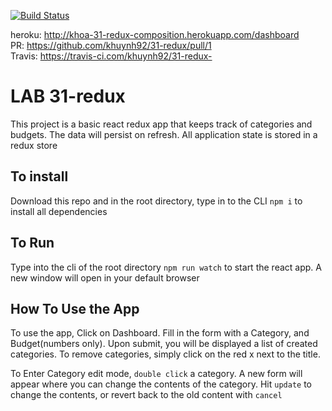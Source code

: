 [![Build Status](https://travis-ci.com/khuynh92/31-redux.svg?branch=master)](https://travis-ci.com/khuynh92/31-redux)


heroku: http://khoa-31-redux-composition.herokuapp.com/dashboard  
PR: https://github.com/khuynh92/31-redux/pull/1  
Travis: https://travis-ci.com/khuynh92/31-redux-  

# LAB 31-redux

This project is a basic react redux app that keeps track of categories and budgets. The data will persist on refresh. All application state is stored in a redux store

## To install
Download this repo and in the root directory, type in to the CLI `npm i` to install all dependencies 

## To Run
Type into the cli of the root directory `npm run watch` to start the react app. A new window will open in your default browser

## How To Use the App
To use the app, Click on Dashboard. Fill in the form with a Category, and Budget(numbers only). Upon submit, you will be displayed a list of created categories. To remove categories, simply click on the red x next to the title.

To Enter Category edit mode, `double click` a category. A new form will appear where you can change the contents of the category. Hit `update` to change the contents, or revert back to the old content with `cancel`
